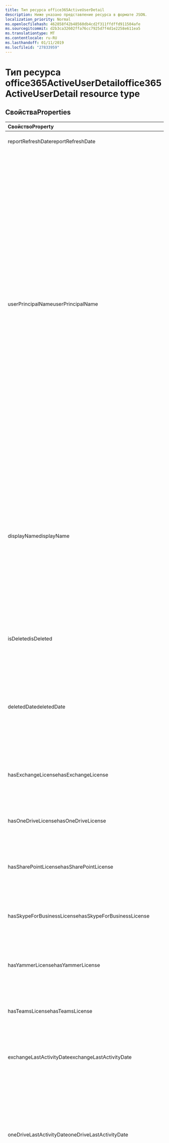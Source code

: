 ```yaml
---
title: Тип ресурса office365ActiveUserDetail
description: Ниже указано представление ресурса в формате JSON.
localization_priority: Normal
ms.openlocfilehash: 462858f42b48560db4cd2f311ffdffd911504afe
ms.sourcegitcommit: d2b3ca32602ffa76cc7925d7f4d1e2258e611ea5
ms.translationtype: MT
ms.contentlocale: ru-RU
ms.lasthandoff: 01/11/2019
ms.locfileid: "27833959"
---
```

# <a name="office365activeuserdetail-resource-type"></a><span data-ttu-id="fc197-103">Тип ресурса office365ActiveUserDetail</span><span class="sxs-lookup"><span data-stu-id="fc197-103">office365ActiveUserDetail resource type</span></span>

## <a name="properties"></a><span data-ttu-id="fc197-104">Свойства</span><span class="sxs-lookup"><span data-stu-id="fc197-104">Properties</span></span>

| <span data-ttu-id="fc197-105">Свойство</span><span class="sxs-lookup"><span data-stu-id="fc197-105">Property</span></span>                          | <span data-ttu-id="fc197-106">Тип</span><span class="sxs-lookup"><span data-stu-id="fc197-106">Type</span></span>              | <span data-ttu-id="fc197-107">Описание</span><span class="sxs-lookup"><span data-stu-id="fc197-107">Description</span></span>                              |
| :-------------------------------- | :---------------- | ---------------------------------------- |
| <span data-ttu-id="fc197-108">reportRefreshDate</span><span class="sxs-lookup"><span data-stu-id="fc197-108">reportRefreshDate</span></span>                 | <span data-ttu-id="fc197-109">Date</span><span class="sxs-lookup"><span data-stu-id="fc197-109">Date</span></span>              | <span data-ttu-id="fc197-110">Последняя дата контента.</span><span class="sxs-lookup"><span data-stu-id="fc197-110">The latest date of the content.</span></span>          |
| <span data-ttu-id="fc197-111">userPrincipalName</span><span class="sxs-lookup"><span data-stu-id="fc197-111">userPrincipalName</span></span>                 | <span data-ttu-id="fc197-112">Строка</span><span class="sxs-lookup"><span data-stu-id="fc197-112">String</span></span>            | <span data-ttu-id="fc197-113">Основной имя пользователя (UPN) пользователя.</span><span class="sxs-lookup"><span data-stu-id="fc197-113">The user principal name (UPN) of the user.</span></span> <span data-ttu-id="fc197-114">Имя участника-пользователя — это имя для входа характерном для Интернета для пользователя на основании Интернета standard RFC 822.</span><span class="sxs-lookup"><span data-stu-id="fc197-114">The UPN is an Internet-style login name for the user based on the Internet standard RFC 822.</span></span> <span data-ttu-id="fc197-115">В соответствии с соглашением это сопоставление имен пользователей электронной почты.</span><span class="sxs-lookup"><span data-stu-id="fc197-115">By convention, this should map to the user's email name.</span></span> <span data-ttu-id="fc197-116">Общие имеет формат alias@domain, где должны быть представлены в семейство подтвержденным доменов из домена.</span><span class="sxs-lookup"><span data-stu-id="fc197-116">The general format is alias@domain, where domain must be present in the tenant’s collection of verified domains.</span></span> <span data-ttu-id="fc197-117">Это свойство обязательно указывать при создании пользователя.</span><span class="sxs-lookup"><span data-stu-id="fc197-117">This property is required when a user is created.</span></span> |
| <span data-ttu-id="fc197-118">displayName</span><span class="sxs-lookup"><span data-stu-id="fc197-118">displayName</span></span>                       | <span data-ttu-id="fc197-119">String</span><span class="sxs-lookup"><span data-stu-id="fc197-119">String</span></span>            | <span data-ttu-id="fc197-120">Имя пользователя, отображаемое в адресной книге.</span><span class="sxs-lookup"><span data-stu-id="fc197-120">The name displayed in the address book for the user.</span></span> <span data-ttu-id="fc197-121">Обычно это сочетание имени, отчества и фамилии пользователя.</span><span class="sxs-lookup"><span data-stu-id="fc197-121">This is usually the combination of the user's first name, middle initial, and last name.</span></span> <span data-ttu-id="fc197-122">Это свойство необходимо указывать при создании пользователя. Его невозможно удалить при обновлении.</span><span class="sxs-lookup"><span data-stu-id="fc197-122">This property is required when a user is created and it cannot be cleared during updates.</span></span> |
| <span data-ttu-id="fc197-123">isDeleted</span><span class="sxs-lookup"><span data-stu-id="fc197-123">isDeleted</span></span>                         | <span data-ttu-id="fc197-124">Логический</span><span class="sxs-lookup"><span data-stu-id="fc197-124">Boolean</span></span>           | <span data-ttu-id="fc197-125">Был ли этот пользователь удаленного или программных удалены.</span><span class="sxs-lookup"><span data-stu-id="fc197-125">Whether this user has been deleted or soft deleted.</span></span> |
| <span data-ttu-id="fc197-126">deletedDate</span><span class="sxs-lookup"><span data-stu-id="fc197-126">deletedDate</span></span>                       | <span data-ttu-id="fc197-127">Date</span><span class="sxs-lookup"><span data-stu-id="fc197-127">Date</span></span>              | <span data-ttu-id="fc197-128">Дата, когда произошло операцию удаления.</span><span class="sxs-lookup"><span data-stu-id="fc197-128">The date when the delete operation happened.</span></span> <span data-ttu-id="fc197-129">Значение по умолчанию — значение «null», когда пользователь не были удалены.</span><span class="sxs-lookup"><span data-stu-id="fc197-129">Default value is "null" when the user has not been deleted.</span></span> |
| <span data-ttu-id="fc197-130">hasExchangeLicense</span><span class="sxs-lookup"><span data-stu-id="fc197-130">hasExchangeLicense</span></span>                | <span data-ttu-id="fc197-131">Логический</span><span class="sxs-lookup"><span data-stu-id="fc197-131">Boolean</span></span>           | <span data-ttu-id="fc197-132">Является ли пользователь назначена лицензия Exchange.</span><span class="sxs-lookup"><span data-stu-id="fc197-132">Whether the user has been assigned an Exchange license.</span></span> |
| <span data-ttu-id="fc197-133">hasOneDriveLicense</span><span class="sxs-lookup"><span data-stu-id="fc197-133">hasOneDriveLicense</span></span>                | <span data-ttu-id="fc197-134">Логический</span><span class="sxs-lookup"><span data-stu-id="fc197-134">Boolean</span></span>           | <span data-ttu-id="fc197-135">Является ли пользователь был назначен OneDrive лицензии.</span><span class="sxs-lookup"><span data-stu-id="fc197-135">Whether the user has been assigned a OneDrive license.</span></span> |
| <span data-ttu-id="fc197-136">hasSharePointLicense</span><span class="sxs-lookup"><span data-stu-id="fc197-136">hasSharePointLicense</span></span>              | <span data-ttu-id="fc197-137">Логический</span><span class="sxs-lookup"><span data-stu-id="fc197-137">Boolean</span></span>           | <span data-ttu-id="fc197-138">Является ли пользователь был назначен лицензией SharePoint.</span><span class="sxs-lookup"><span data-stu-id="fc197-138">Whether the user has been assigned a SharePoint license.</span></span> |
| <span data-ttu-id="fc197-139">hasSkypeForBusinessLicense</span><span class="sxs-lookup"><span data-stu-id="fc197-139">hasSkypeForBusinessLicense</span></span>        | <span data-ttu-id="fc197-140">Логический</span><span class="sxs-lookup"><span data-stu-id="fc197-140">Boolean</span></span>           | <span data-ttu-id="fc197-141">Является ли пользователь был назначен Скайп для корпоративную лицензию.</span><span class="sxs-lookup"><span data-stu-id="fc197-141">Whether the user has been assigned a Skype For Business license.</span></span> |
| <span data-ttu-id="fc197-142">hasYammerLicense</span><span class="sxs-lookup"><span data-stu-id="fc197-142">hasYammerLicense</span></span>                  | <span data-ttu-id="fc197-143">Логический</span><span class="sxs-lookup"><span data-stu-id="fc197-143">Boolean</span></span>           | <span data-ttu-id="fc197-144">Является ли пользователь была назначена лицензия Yammer.</span><span class="sxs-lookup"><span data-stu-id="fc197-144">Whether the user has been assigned a Yammer license.</span></span> |
| <span data-ttu-id="fc197-145">hasTeamsLicense</span><span class="sxs-lookup"><span data-stu-id="fc197-145">hasTeamsLicense</span></span>                   | <span data-ttu-id="fc197-146">Логический</span><span class="sxs-lookup"><span data-stu-id="fc197-146">Boolean</span></span>           | <span data-ttu-id="fc197-147">Является ли пользователь назначена лицензия групп.</span><span class="sxs-lookup"><span data-stu-id="fc197-147">Whether the user has been assigned a Teams license.</span></span> |
| <span data-ttu-id="fc197-148">exchangeLastActivityDate</span><span class="sxs-lookup"><span data-stu-id="fc197-148">exchangeLastActivityDate</span></span>          | <span data-ttu-id="fc197-149">Date</span><span class="sxs-lookup"><span data-stu-id="fc197-149">Date</span></span>              | <span data-ttu-id="fc197-150">Дата пользователя последняя чтения или отправки электронной почты.</span><span class="sxs-lookup"><span data-stu-id="fc197-150">The date when user last read or sent email.</span></span> |
| <span data-ttu-id="fc197-151">oneDriveLastActivityDate</span><span class="sxs-lookup"><span data-stu-id="fc197-151">oneDriveLastActivityDate</span></span>          | <span data-ttu-id="fc197-152">Date</span><span class="sxs-lookup"><span data-stu-id="fc197-152">Date</span></span>              | <span data-ttu-id="fc197-153">Дата, когда пользователь последнего просмотра и редактирования файлов, общих файлов во внутреннем или внешнем ресурсе или синхронизирован файлы.</span><span class="sxs-lookup"><span data-stu-id="fc197-153">The date when user last viewed or edited files, shared files internally or externally, or synced files.</span></span> |
| <span data-ttu-id="fc197-154">sharePointLastActivityDate</span><span class="sxs-lookup"><span data-stu-id="fc197-154">sharePointLastActivityDate</span></span>        | <span data-ttu-id="fc197-155">Date</span><span class="sxs-lookup"><span data-stu-id="fc197-155">Date</span></span>              | <span data-ttu-id="fc197-156">Дату, когда пользователь последнего просмотра и редактирования файлов, общих файлов во внутренней сети или извне, синхронизированные файлы или просматривать страницы в SharePoint.</span><span class="sxs-lookup"><span data-stu-id="fc197-156">The date when user last viewed or edited files, shared files internally or externally, synced files, or viewed SharePoint pages.</span></span> |
| <span data-ttu-id="fc197-157">skypeForBusinessLastActivityDate</span><span class="sxs-lookup"><span data-stu-id="fc197-157">skypeForBusinessLastActivityDate</span></span>  | <span data-ttu-id="fc197-158">Date</span><span class="sxs-lookup"><span data-stu-id="fc197-158">Date</span></span>              | <span data-ttu-id="fc197-159">Дата пользователя последнего упорядоченные или принявших участие в конференциях или в состав peer-to-peer sessions.</span><span class="sxs-lookup"><span data-stu-id="fc197-159">The date when user last organized or participated in conferences, or joined peer-to-peer sessions.</span></span> |
| <span data-ttu-id="fc197-160">yammerLastActivityDate</span><span class="sxs-lookup"><span data-stu-id="fc197-160">yammerLastActivityDate</span></span>            | <span data-ttu-id="fc197-161">Date</span><span class="sxs-lookup"><span data-stu-id="fc197-161">Date</span></span>              | <span data-ttu-id="fc197-162">Дата пользователя последнего учета, чтение или нравится, что сообщение.</span><span class="sxs-lookup"><span data-stu-id="fc197-162">The date when user last posted, read, or liked message.</span></span> |
| <span data-ttu-id="fc197-163">teamsLastActivityDate</span><span class="sxs-lookup"><span data-stu-id="fc197-163">teamsLastActivityDate</span></span>             | <span data-ttu-id="fc197-164">Date</span><span class="sxs-lookup"><span data-stu-id="fc197-164">Date</span></span>              | <span data-ttu-id="fc197-165">Дату, когда пользователь последнего учтены сообщения по каналам группы отправленных сообщений в сеансах частной беседы или являлся участником собрания и для вызовов.</span><span class="sxs-lookup"><span data-stu-id="fc197-165">The date when user last posted messages in team channels, sent messages in private chat sessions, or participated in meetings or calls.</span></span> |
| <span data-ttu-id="fc197-166">exchangeLicenseAssignDate</span><span class="sxs-lookup"><span data-stu-id="fc197-166">exchangeLicenseAssignDate</span></span>         | <span data-ttu-id="fc197-167">Date</span><span class="sxs-lookup"><span data-stu-id="fc197-167">Date</span></span>              | <span data-ttu-id="fc197-168">Последняя дата, когда пользователь была назначена лицензия Exchange.</span><span class="sxs-lookup"><span data-stu-id="fc197-168">The last date when the user was assigned an Exchange license.</span></span> |
| <span data-ttu-id="fc197-169">oneDriveLicenseAssignDate</span><span class="sxs-lookup"><span data-stu-id="fc197-169">oneDriveLicenseAssignDate</span></span>         | <span data-ttu-id="fc197-170">Date</span><span class="sxs-lookup"><span data-stu-id="fc197-170">Date</span></span>              | <span data-ttu-id="fc197-171">Последняя дата, когда пользователь была назначена лицензия OneDrive.</span><span class="sxs-lookup"><span data-stu-id="fc197-171">The last date when the user was assigned a OneDrive license.</span></span> |
| <span data-ttu-id="fc197-172">sharePointLicenseAssignDate</span><span class="sxs-lookup"><span data-stu-id="fc197-172">sharePointLicenseAssignDate</span></span>       | <span data-ttu-id="fc197-173">Date</span><span class="sxs-lookup"><span data-stu-id="fc197-173">Date</span></span>              | <span data-ttu-id="fc197-174">Последняя дата, когда пользователь была назначена лицензия SharePoint.</span><span class="sxs-lookup"><span data-stu-id="fc197-174">The last date when the user was assigned a SharePoint license.</span></span> |
| <span data-ttu-id="fc197-175">skypeForBusinessLicenseAssignDate</span><span class="sxs-lookup"><span data-stu-id="fc197-175">skypeForBusinessLicenseAssignDate</span></span> | <span data-ttu-id="fc197-176">Date</span><span class="sxs-lookup"><span data-stu-id="fc197-176">Date</span></span>              | <span data-ttu-id="fc197-177">Последняя дата, когда пользователь была назначена лицензия Скайп для бизнеса.</span><span class="sxs-lookup"><span data-stu-id="fc197-177">The last date when the user was assigned a Skype For Business license.</span></span> |
| <span data-ttu-id="fc197-178">yammerLicenseAssignDate</span><span class="sxs-lookup"><span data-stu-id="fc197-178">yammerLicenseAssignDate</span></span>           | <span data-ttu-id="fc197-179">Date</span><span class="sxs-lookup"><span data-stu-id="fc197-179">Date</span></span>              | <span data-ttu-id="fc197-180">Последняя дата, когда пользователь была назначена лицензия Yammer.</span><span class="sxs-lookup"><span data-stu-id="fc197-180">The last date when the user was assigned a Yammer license.</span></span> |
| <span data-ttu-id="fc197-181">teamsLicenseAssignDate</span><span class="sxs-lookup"><span data-stu-id="fc197-181">teamsLicenseAssignDate</span></span>            | <span data-ttu-id="fc197-182">Date</span><span class="sxs-lookup"><span data-stu-id="fc197-182">Date</span></span>              | <span data-ttu-id="fc197-183">Последняя дата, когда пользователь была назначена лицензия группами.</span><span class="sxs-lookup"><span data-stu-id="fc197-183">The last date when the user was assigned a Teams license.</span></span> |
| <span data-ttu-id="fc197-184">assignedProducts</span><span class="sxs-lookup"><span data-stu-id="fc197-184">assignedProducts</span></span>                  | <span data-ttu-id="fc197-185">Коллекция String</span><span class="sxs-lookup"><span data-stu-id="fc197-185">String collection</span></span> | <span data-ttu-id="fc197-186">Все продукты, назначенные для пользователя.</span><span class="sxs-lookup"><span data-stu-id="fc197-186">All the products assigned for the user.</span></span>  |

## <a name="json-representation"></a><span data-ttu-id="fc197-187">Представление JSON</span><span class="sxs-lookup"><span data-stu-id="fc197-187">JSON representation</span></span>

<span data-ttu-id="fc197-188">Ниже указано представление ресурса в формате JSON.</span><span class="sxs-lookup"><span data-stu-id="fc197-188">The following is a JSON representation of the resource.</span></span>

<!-- {
  "blockType": "resource",
  "@odata.type": "microsoft.graph.office365ActiveUserDetail"
} -->

```json
{
  "reportRefreshDate": "Date", 
  "userPrincipalName": "String", 
  "displayName": "String", 
  "isDeleted": true, 
  "deletedDate": "Date", 
  "hasExchangeLicense": true, 
  "hasOneDriveLicense": true, 
  "hasSharePointLicense": true, 
  "hasSkypeForBusinessLicense": true, 
  "hasYammerLicense": true, 
  "hasTeamsLicense": true, 
  "exchangeLastActivityDate": "Date", 
  "oneDriveLastActivityDate": "Date", 
  "sharePointLastActivityDate": "Date", 
  "skypeForBusinessLastActivityDate": "Date", 
  "yammerLastActivityDate": "Date", 
  "teamsLastActivityDate": "Date", 
  "exchangeLicenseAssignDate": "Date", 
  "oneDriveLicenseAssignDate": "Date", 
  "sharePointLicenseAssignDate": "Date", 
  "skypeForBusinessLicenseAssignDate": "Date", 
  "yammerLicenseAssignDate": "Date", 
  "teamsLicenseAssignDate": "Date", 
  "assignedProducts": ["String"]
}
```
